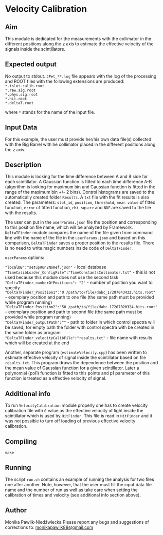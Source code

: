 # Velocity Calibration

## Aim
This module is dedicated for the measurements with the collimator in the different positions along the z axis to estimate the effective velocity of the signals inside the scintillators.

## Expected output
No output to stdout.
`JPet_**.log` file appears with the log of the processing and ROOT files with the following extensions are produced:  
`*.tslot.calib.root`  
`*.raw.sig.root`  
`*.phys.sig.root`  
`*.hit.root`  
`*.deltaT.root`  

where `*` stands for the name of the input file.

## Input Data
For this example, the user must provide her/his own data file(s) collected with the Big Barrel with he collimator placed in the different positions along the z axis.

## Description
This module is looking for the time difference between A and B side for each scintillator. A Gaussian function is fitted to each time difference A-B (algorithm is looking for maximum bin and Gaussian function is fitted in the range of the maximum bin +/- 2 bins). Control histograms are saved to the automatically created folder `Results`. A `txt` file with the fit results is also created. The parameters: `slot_id`, `position`, `threshold`, `mean value` of fitted function, `error` of fitted function, `chi_square` and `NDF` are saved to the file with the results.

The user can put in the `userParams.json` file the position and corresponding to this position file name, which will be analyzed by Framework. `DeltaTFinder` module compares the name of the file given from command line with the name of the file in the `userParams.json` and based on this comparison, `DeltaTFinder` saves a proper position to the results file. There is no need to write magic numbers inside code of `DeltaTFinder`.

`userParams` options:

`"localDB":"setupRun2NoRef.json"` - local database  
`"TimeCalibLoader_ConfigFile":"TimeConstantsCollimator.txt"` - this is not used because this module does not use the second task  
`"DeltaTFinder_numberOfPositions": "2"` - number of position you want to specify  
`"DeltaTFinder_Position1":"0 /path/to/file/dabc_17207043432.hits.root"` - exemplary position and path to one file (the same path must be provided while program running)  
`"DeltaTFinder_Position2":"50 /path/to/file/dabc_17207020324.hits.root"` - exemplary position and path to second file (the same path must be provided while program running)  
`"DeltaTFinder_outputPath":""` - path to folder in which control spectra will be saved, for empty path the folder with control spectra with be created in the same folder as program  
`"DeltaTFinder_velocityCalibFile":"results.txt"` - file name with results which will be created at the end

Another, separate program (`estimateVelocity.cpp`) has been written to estimate effective velocity of signal inside the scintillator based on file `results.txt`. This program draws the dependence between the position and the mean value of Gaussian function for a given scintillator. Later a polynomial (pol1) function is fitted to this points and p1 parameter of this function is treated as a effective velocity of signal.

## Additional info
To run `VelocityCalibration` module properly one has to create velocity calibration file with `0` value as the effective velocity of light inside the scintillator which is used by `HitFinder`. This file is read in `HitFinder` and it was not possible to turn off loading of previous effective velocity calibration.

## Compiling
`make`

## Running
The script `run.sh` contains an example of running the analysis for two files one after another. Note, however, that the user must fill the input data file name and the number of run as well as take care when setting the calibration of times and velocity (see additional info section above).

## Author
Monika Pawlik-Niedźwiecka
Please report any bugs and suggestions of corrections to: [monikapawlik88@gmail.com](monikapawlik88@gmail.com)
